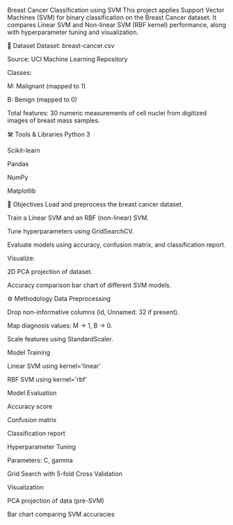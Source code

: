 Breast Cancer Classification using SVM
This project applies Support Vector Machines (SVM) for binary classification on the Breast Cancer dataset. It compares Linear SVM and Non-linear SVM (RBF kernel) performance, along with hyperparameter tuning and visualization.

📁 Dataset
Dataset: breast-cancer.csv

Source: UCI Machine Learning Repository

Classes:

M: Malignant (mapped to 1)

B: Benign (mapped to 0)

Total features: 30 numeric measurements of cell nuclei from digitized images of breast mass samples.

🛠️ Tools & Libraries
Python 3

Scikit-learn

Pandas

NumPy

Matplotlib

📌 Objectives
Load and preprocess the breast cancer dataset.

Train a Linear SVM and an RBF (non-linear) SVM.

Tune hyperparameters using GridSearchCV.

Evaluate models using accuracy, confusion matrix, and classification report.

Visualize:

2D PCA projection of dataset.

Accuracy comparison bar chart of different SVM models.

⚙️ Methodology
Data Preprocessing

Drop non-informative columns (id, Unnamed: 32 if present).

Map diagnosis values: M → 1, B → 0.

Scale features using StandardScaler.

Model Training

Linear SVM using kernel='linear'

RBF SVM using kernel='rbf'

Model Evaluation

Accuracy score

Confusion matrix

Classification report

Hyperparameter Tuning

Parameters: C, gamma

Grid Search with 5-fold Cross Validation

Visualization

PCA projection of data (pre-SVM)

Bar chart comparing SVM accuracies


